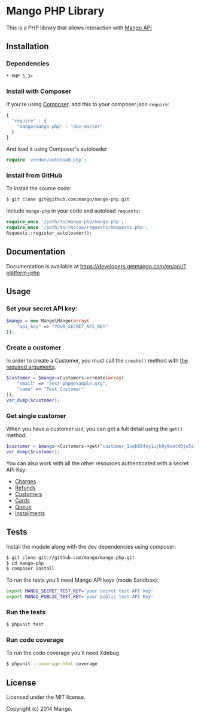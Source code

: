 # Mango PHP Library

This is a PHP library that allows interaction with [Mango API](https://developers.getmango.com/en/api/?platform=php)

## Installation

### Dependencies

    * PHP 5.3+

### Install with Composer

If you're using [Composer](https://github.com/composer/composer), add this to
your composer.json `require`:

```javascript
{
  "require" : {
    "mango/mango-php" : "dev-master"
  }
}
```

And load it using Composer's autoloader

```php
require 'vendor/autoload.php';
```

### Install from GitHub

To install the source code:

```bash
$ git clone git@github.com:mango/mango-php.git
```

Include `mango-php` in your code and autoload `requests`:

```php
require_once '/path/to/mango-php/mango.php';
require_once '/path/to/rmccue/requests/Requests.php';
Requests::register_autoloader();
```

## Documentation
Documentation is available at https://developers.getmango.com/en/api/?platform=php

## Usage

### Set your secret API key:
```php
$mango = new Mango\Mango(array(
    "api_key" => "YOUR_SECRET_API_KEY"
));
```

### Create a customer
In order to create a Customer, you must call the `create()` method with [the required arguments](https://developers.getmango.com/en/api/charges/?platform=php#arguments).

```php
$customer = $mango->Customers->create(array(
    "email" => "test-php@example.org",
    "name" => "Test Customer"
));
var_dump($customer);
```

### Get single customer
When you have a customer `uid`, you can get a full detail using the `get()` method:

```php
$customer = $mango->Customers->get("customer_1uqh884oy1ujh9y9eatm0jo3zxu0rm2s");
var_dump($customer);
```

You can also work with all the other resources authenticated with a secret API Key:
- [Charges](https://developers.getmango.com/en/api/charges/?platform=php)
- [Refunds](https://developers.getmango.com/en/api/refunds/?platform=php)
- [Customers](https://developers.getmango.com/en/api/customers/?platform=php)
- [Cards](https://developers.getmango.com/en/api/cards/?platform=php)
- [Queue](https://developers.getmango.com/en/api/queue/?platform=php)
- [Installments](https://developers.getmango.com/en/api/installments/?platform=php)

## Tests

Install the module along with the dev dependencies using composer:
```bash
$ git clone git://github.com/mango/mango-php.git
$ cd mango-php
$ composer install
```

To run the tests you'll need Mango API keys (mode Sandbox):
```bash
export MANGO_SECRET_TEST_KEY='your secret test API key'
export MANGO_PUBLIC_TEST_KEY='your public test API Key'
```

### Run the tests
```bash
$ phpunit test
```

### Run code coverage
To run the code coverage you'll need Xdebug

```bash
$ phpunit --coverage-html coverage
```

## License
Licensed under the MIT license.

Copyright (c) 2014 Mango.
